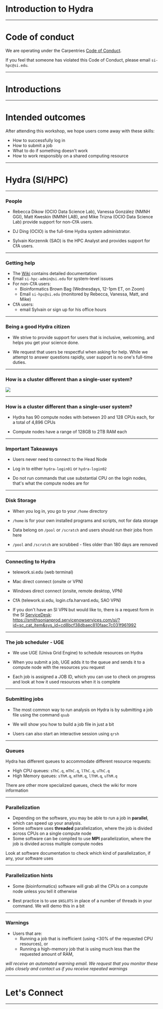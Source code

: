 <style>
.reveal h1,
.reveal h2,
.reveal h3,
.reveal h4,
.reveal h5,
.reveal h6 {
  text-transform: none;
}
</style>

# Introduction to Hydra

---

# Code of conduct
We are operating under the Carpentries [Code of Conduct](https://docs.carpentries.org/topic_folders/policies/code-of-conduct.html).

If you feel that someone has violated this Code of Conduct, please email `si-hpc@si.edu`.

---

# Introductions

---

# Intended outcomes
After attending this workshop, we hope users come away with these skills:

* How to successfully log in
* How to submit a job
* What to do if something doesn't work
* How to work responsibly on a shared computing resource

---

# Hydra (SI/HPC)

---

### People

* Rebecca Dikow (OCIO Data Science Lab), Vanessa González (NMNH GGI), Matt Kweskin (NMNH LAB), and Mike Trizna (OCIO Data Science Lab) provide support for non-CfA users.

* DJ Ding (OCIO) is the full-time Hydra system administrator.
* Sylvain Korzennik (SAO) is the HPC Analyst and provides support for CfA users.

---

### Getting help
* The [Wiki](https://confluence.si.edu/display/HPC/High+Performance+Computing) contains detailed documentation
* Email `si-hpc-admin@si.edu` for system-level issues
* For non-CfA users:
	* Bioinformatics Brown Bag (Wednesdays, 12-1pm ET, on Zoom)
	* Email `si-hpc@si.edu` (monitored by Rebecca, Vanessa, Matt, and Mike)
* CfA users:
	* email Sylvain or sign up for his office hours


---

### Being a good Hydra citizen
* We strive to provide support for users that is inclusive, welcoming, and helps you get your science done.

* We request that users be respectful when asking for help. While we attempt to answer questions rapidly, user support is no one's full-time duties.

---

### How is a cluster different than a single-user system?


![](https://i.imgur.com/nf1YzbQ.jpg)


---

### How is a cluster different than a single-user system?
* Hydra has 90 compute nodes with between 20 and 128 CPUs each, for a total of 4,896 CPUs

* Compute nodes have a range of 128GB to 2TB RAM each


---


### Important Takeaways

* Users never need to connect to the Head Node

* Log in to either `hydra-login01` or `hydra-login02`

* Do not run commands that use substantial CPU on the login nodes, that's what the compute nodes are for


---

### Disk Storage

* When you log in, you go to your `/home` directory

* `/home` is for your own installed programs and scripts, not for data storage

* Data belong on `/pool` or `/scratch` and users should run their jobs from here

* `/pool` and `/scratch` are scrubbed - files older than 180 days are removed

---

### Connecting to Hydra

* telework.si.edu (web terminal)
* Mac direct connect (onsite or VPN)
* Windows direct connect (onsite, remote desktop, VPN)
* CfA (telework.si.edu, login.cfa.harvard.edu, SAO VPN)

* If you don't have an SI VPN but would like to, there is a request form in the SI [ServiceDesk](https://servicedesk.si.edu): https://smithsonianprod.servicenowservices.com/si/?id=sc_cat_item&sys_id=cd8bcf38dbaec810faac7c031f961992

---

### The job scheduler - UGE

* We use UGE (Univa Grid Engine) to schedule resources on Hydra

* When you submit a job, UGE adds it to the queue and sends it to a compute node with the resources you request

* Each job is assigned a JOB ID, which you can use to check on progress and look at how it used resources when it is complete

---

### Submitting jobs

* The most common way to run analysis on Hydra is by submitting a job file using the command `qsub`

* We will show you how to build a job file in just a bit

* Users can also start an interactive session using `qrsh`

---

### Queues
Hydra has different queues to accommodate different resource requests:
* High CPU queues: `sThC.q`, `mThC.q`, `lThC.q`, `uThC.q`
* High Memory queues: `sThM.q`, `mThM.q`, `lThM.q`, `uThM.q`

There are other more specialized queues, check the wiki for more information

---

### Parallelization
* Depending on the software, you may be able to run a job in **parallel**, which can speed up your analysis.
* Some software uses **threaded** parallelization, where the job is divided across CPUs on a single compute node
* Some software can be compiled to use **MPI** parallelization, where the job is divided across multiple compute nodes


Look at software documentation to check which kind of parallelization, if any, your software uses

---

### Parallelization hints
* Some (bioinformatics) software will grab all the CPUs on a compute node unless you tell it otherwise

* Best practice is to use `$NSLOTS` in place of a number of threads in your command. We will demo this in a bit

---

### Warnings

* Users that are:
    * Running a job that is inefficient (using <30% of the requested CPU resources), or
    * Running a high-memory job that is using much less than the requested amount of RAM,

*will receive an automated warning email. We request that you monitor these jobs closely and contact us if you receive repeated warnings*

---

# Let's Connect

---
